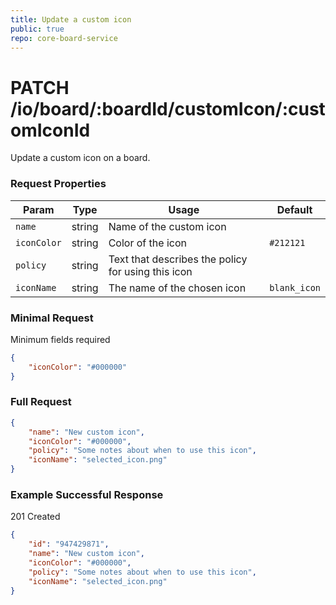 ```yaml
---
title: Update a custom icon
public: true
repo: core-board-service
---
```

# PATCH /io/board/:boardId/customIcon/:customIconId
Update a custom icon on a board.

### Request Properties
|Param|Type|Usage|Default|
|---|---|---|---|
|`name`|string|Name of the custom icon||
|`iconColor`|string|Color of the icon| `#212121`|
|`policy`|string|Text that describes the policy for using this icon||
|`iconName`|string|The name of the chosen icon| `blank_icon`|

### Minimal Request
Minimum fields required
```json
{
    "iconColor": "#000000"
}
```

### Full Request
```json
{
    "name": "New custom icon",
    "iconColor": "#000000",
    "policy": "Some notes about when to use this icon",
    "iconName": "selected_icon.png"
}
```

### Example Successful Response
201 Created

```json
{
    "id": "947429871",
    "name": "New custom icon",
    "iconColor": "#000000",
    "policy": "Some notes about when to use this icon",
    "iconName": "selected_icon.png"
}
```
